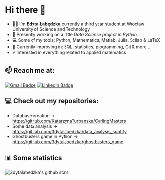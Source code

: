 # Hi there 👋
- 👩‍🎓 I’m **Edyta Łabędzka** currently a third year student at Wrocław University of Science and Technology
- 🔭 Presently working on a little *Data Science project in Python*
- 💻 Some of my tools: Python, Mathematica, Matlab, Julia, Scilab & LaTeX
- 🔨 Currently improving in: SQL, statistics, programming, Git & more...
- ⚡ Interested in everything related to applied matematics

## 📫 Reach me at:
[![Gmail Badge](https://img.shields.io/badge/-edlabedzka@gmail.com-c14438?style=flat-square&logo=Gmail&logoColor=white&link=mailto:edlabedzka@gmail.com)](mailto:edlabedzka@gmail.com)
[![Linkedin Badge](https://img.shields.io/badge/-Edyta_Łabędzka|Linkedin-0077B5?style=flat-square&logo=Linkedin&logoColor=white&link=https://www.linkedin.com/in/edyta-%C5%82ab%C4%99dzka-9b64a0231/)](https://www.linkedin.com/in/edyta-%C5%82ab%C4%99dzka-9b64a0231/)


## 💻 Check out my repositories:
- Database creation → https://github.com/KatarzynaTurbanska/CurlingMasters
- Some data analysis → https://github.com/3dytalabedzka/data_analysis_spotify
- Ghostbusters game in Python → https://github.com/3dytalabedzka/ghostbusters_game

## 📊 Some statistics
![3dytalabedzka's github stats](https://github-readme-stats.vercel.app/api?username=3dytalabedzka&show_icons=true)
